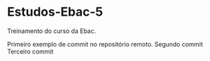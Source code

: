 # Estudos-Ebac-5
Treinamento do curso da Ebac.

Primeiro exemplo de commit no repositório remoto.
Segundo commit
Terceiro commit